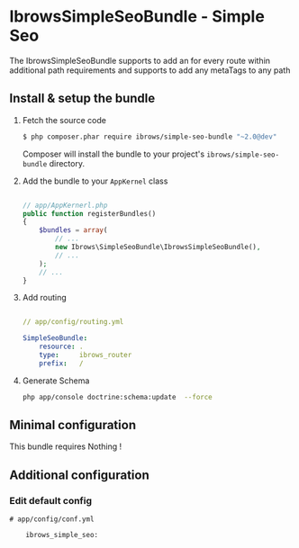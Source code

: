 IbrowsSimpleSeoBundle - Simple Seo
===================================

The IbrowsSimpleSeoBundle supports to add an for every route within additional path requirements and supports to add any metaTags to any path


Install & setup the bundle
--------------------------

1.  Fetch the source code


    ``` bash
    $ php composer.phar require ibrows/simple-seo-bundle "~2.0@dev"
    ```
	
	Composer will install the bundle to your project's `ibrows/simple-seo-bundle` directory.


2.  Add the bundle to your `AppKernel` class

    ``` php

    // app/AppKernerl.php
    public function registerBundles()
    {
        $bundles = array(
            // ...
            new Ibrows\SimpleSeoBundle\IbrowsSimpleSeoBundle(),
            // ...
        );
        // ...
    }
    
    ```

3.  Add routing

    ``` yaml

    // app/config/routing.yml

    SimpleSeoBundle:
        resource: .
        type:     ibrows_router
        prefix:   /

    ```

4.  Generate Schema

    ``` bash
    php app/console doctrine:schema:update  --force

    ```

Minimal configuration
---------------------

This bundle requires Nothing !


Additional configuration
------------------------

### Edit default config
    # app/config/conf.yml

        ibrows_simple_seo:


